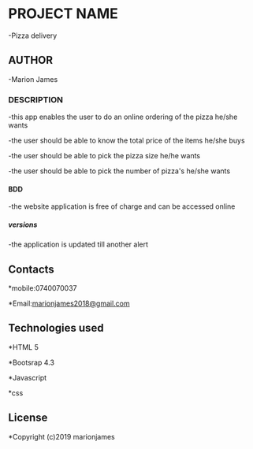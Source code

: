 # PROJECT NAME

-Pizza delivery

## AUTHOR

-Marion James

### DESCRIPTION

-this app enables the user to do an online ordering of the pizza he/she wants

-the user should be able to know the total price of the items he/she buys

-the user should be able to pick the pizza size he/he wants

-the user should be able to pick the number of pizza's he/she wants 

#### BDD

-the website application is free of charge and can be accessed online

##### versions

-the application is updated till another alert

## Contacts

*mobile:0740070037

*Email:marionjames2018@gmail.com

## Technologies used

*HTML 5

*Bootsrap 4.3

*Javascript

*css

## License

*Copyright (c)2019 marionjames
